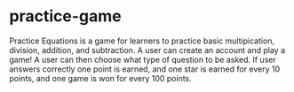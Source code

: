 # practice-game

Practice Equations is a game for learners to practice basic multipication, division, addition, and subtraction.  A user can create an account and play a game!  A user can then choose what type of question to be asked.  If user answers correctly one point is earned, and one star is earned for every 10 points, and one game is won for every 100 points.
